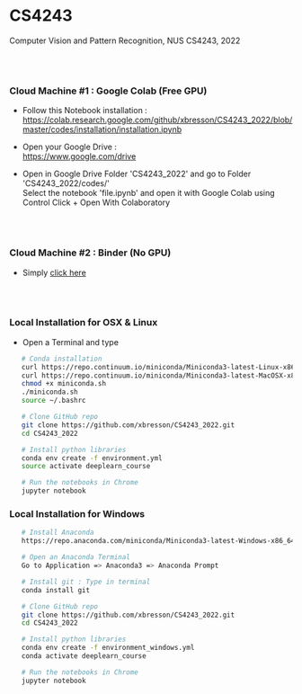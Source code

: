 # CS4243
Computer Vision and Pattern Recognition, NUS CS4243, 2022


<br><br>


### Cloud Machine #1 : Google Colab (Free GPU)

* Follow this Notebook installation :<br>
https://colab.research.google.com/github/xbresson/CS4243_2022/blob/master/codes/installation/installation.ipynb

* Open your Google Drive :<br>
https://www.google.com/drive

* Open in Google Drive Folder 'CS4243_2022' and go to Folder 'CS4243_2022/codes/'<br>
Select the notebook 'file.ipynb' and open it with Google Colab using Control Click + Open With Colaboratory



<br><br>

### Cloud Machine #2 : Binder (No GPU)

* Simply [click here]

[Click here]: https://mybinder.org/v2/gh/xbresson/CS4243_2022/main



<br><br>

### Local Installation for OSX & Linux

* Open a Terminal and type


```sh
   # Conda installation
   curl https://repo.continuum.io/miniconda/Miniconda3-latest-Linux-x86_64.sh -o miniconda.sh -J -L -k # Linux
   curl https://repo.continuum.io/miniconda/Miniconda3-latest-MacOSX-x86_64.sh -o miniconda.sh -J -L -k # OSX
   chmod +x miniconda.sh
   ./miniconda.sh
   source ~/.bashrc

   # Clone GitHub repo
   git clone https://github.com/xbresson/CS4243_2022.git
   cd CS4243_2022

   # Install python libraries
   conda env create -f environment.yml
   source activate deeplearn_course

   # Run the notebooks in Chrome
   jupyter notebook
   ```




### Local Installation for Windows 

```sh
   # Install Anaconda 
   https://repo.anaconda.com/miniconda/Miniconda3-latest-Windows-x86_64.exe

   # Open an Anaconda Terminal 
   Go to Application => Anaconda3 => Anaconda Prompt 

   # Install git : Type in terminal
   conda install git 

   # Clone GitHub repo
   git clone https://github.com/xbresson/CS4243_2022.git
   cd CS4243_2022

   # Install python libraries
   conda env create -f environment_windows.yml
   conda activate deeplearn_course

   # Run the notebooks in Chrome
   jupyter notebook
   ```







<br><br><br><br><br><br>
